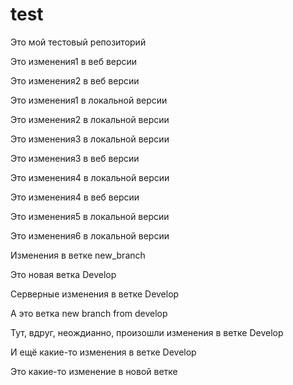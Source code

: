 # test

Это мой тестовый репозиторий

Это изменения1 в веб версии

Это изменения2 в веб версии

Это изменения1 в локальной версии

Это изменения2 в локальной версии

Это изменения3 в локальной версии

Это изменения3 в веб версии

Это изменения4 в локальной версии

Это изменения4 в веб версии

Это изменения5 в локальной версии

Это изменения6 в локальной версии

Изменения в ветке new_branch

Это новая ветка Develop

Серверные изменения в ветке Develop

А это ветка new branch from develop

Тут, вдруг, неождианно, произошли изменения в ветке Develop

И ещё какие-то изменения в ветке Develop

Это какие-то изменение в новой ветке
